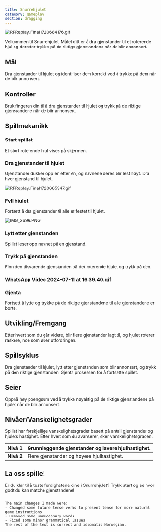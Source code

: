 ```yaml
---
title: Snurrehjulet
category: gameplay
section: dragging
---
```

![RPReplay_Final1720684176.gif](https://help.studycat.com/hc/article_attachments/34931476777625)

Velkommen til Snurrehjulet! Målet ditt er å dra gjenstander til et roterende hjul og deretter trykke på de riktige gjenstandene når de blir annonsert.

## Mål

Dra gjenstander til hjulet og identifiser dem korrekt ved å trykke på dem når de blir annonsert.

## Kontroller

Bruk fingeren din til å dra gjenstander til hjulet og trykk på de riktige gjenstandene når de blir annonsert.

## Spillmekanikk

### Start spillet

Et stort roterende hjul vises på skjermen.

### Dra gjenstander til hjulet

Gjenstander dukker opp én etter én, og navnene deres blir lest høyt. Dra hver gjenstand til hjulet.

![RPReplay_Final1720685947.gif](https://help.studycat.com/hc/article_attachments/34932060072217)

### Fyll hjulet

Fortsett å dra gjenstander til alle er festet til hjulet.

![IMG_2696.PNG](https://help.studycat.com/hc/article_attachments/34825529495577)

### Lytt etter gjenstanden

Spillet leser opp navnet på en gjenstand.

### Trykk på gjenstanden

Finn den tilsvarende gjenstanden på det roterende hjulet og trykk på den.

### WhatsApp Video 2024-07-11 at 16.39.40.gif

### Gjenta

Fortsett å lytte og trykke på de riktige gjenstandene til alle gjenstandene er borte.

## Utvikling/Fremgang

Etter hvert som du går videre, blir flere gjenstander lagt til, og hjulet roterer raskere, noe som øker utfordringen.

## Spillsyklus

Dra gjenstander til hjulet, lytt etter gjenstanden som blir annonsert, og trykk på den riktige gjenstanden. Gjenta prosessen for å fortsette spillet.

## Seier

Oppnå høy poengsum ved å trykke nøyaktig på de riktige gjenstandene på hjulet når de blir annonsert.

## Nivåer/Vanskelighetsgrader

Spillet har forskjellige vanskelighetsgrader basert på antall gjenstander og hjulets hastighet. Etter hvert som du avanserer, øker vanskelighetsgraden.

| **Nivå 1** | Grunnleggende gjenstander og lavere hjulhastighet. |
| --- | --- |
| **Nivå 2** | Flere gjenstander og høyere hjulhastighet. |

## La oss spille!

Er du klar til å teste ferdighetene dine i Snurrehjulet? Trykk start og se hvor godt du kan matche gjenstandene!
```

The main changes I made were:
- Changed some future tense verbs to present tense for more natural game instructions
- Removed some unnecessary words
- Fixed some minor grammatical issues
The rest of the text is correct and idiomatic Norwegian.